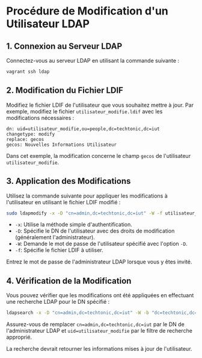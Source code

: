 # Procédure de Modification d'un Utilisateur LDAP

## 1. Connexion au Serveur LDAP

Connectez-vous au serveur LDAP en utilisant la commande suivante :

```bash
vagrant ssh ldap
```

## 2. Modification du Fichier LDIF

Modifiez le fichier LDIF de l'utilisateur que vous souhaitez mettre à jour. Par exemple, modifiez le fichier `utilisateur_modifie.ldif` avec les modifications nécessaires :

```ldif
dn: uid=utilisateur_modifie,ou=people,dc=techtonic,dc=iut
changetype: modify
replace: gecos
gecos: Nouvelles Informations Utilisateur
```

Dans cet exemple, la modification concerne le champ `gecos` de l'utilisateur `utilisateur_modifie`.

## 3. Application des Modifications

Utilisez la commande suivante pour appliquer les modifications à l'utilisateur en utilisant le fichier LDIF modifié :

```bash
sudo ldapmodify -x -D "cn=admin,dc=techtonic,dc=iut" -W -f utilisateur_modifie.ldif
```

- `-x`: Utilise la méthode simple d'authentification.
- `-D`: Spécifie le DN de l'utilisateur avec des droits de modification (généralement l'administrateur).
- `-W`: Demande le mot de passe de l'utilisateur spécifié avec l'option `-D`.
- `-f`: Spécifie le fichier LDIF à utiliser.

Entrez le mot de passe de l'administrateur LDAP lorsque vous y êtes invité.

## 4. Vérification de la Modification

Vous pouvez vérifier que les modifications ont été appliquées en effectuant une recherche LDAP pour le DN spécifié :

```bash
ldapsearch -x -D "cn=admin,dc=techtonic,dc=iut" -W -b "dc=techtonic,dc=iut" "(uid=utilisateur_modifie)"
```

Assurez-vous de remplacer `cn=admin,dc=techtonic,dc=iut` par le DN de l'administrateur LDAP et `uid=utilisateur_modifie` par le filtre de recherche approprié.

La recherche devrait retourner les informations mises à jour de l'utilisateur.

